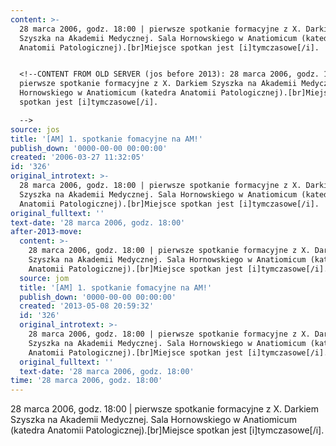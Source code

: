 ```yaml
---
content: >-
  28 marca 2006, godz. 18:00 | pierwsze spotkanie formacyjne z X. Darkiem
  Szyszka na Akademii Medycznej. Sala Hornowskiego w Anatiomicum (katedra
  Anatomii Patologicznej).[br]Miejsce spotkan jest [i]tymczasowe[/i].


  <!--CONTENT FROM OLD SERVER (jos before 2013): 28 marca 2006, godz. 18:00 |
  pierwsze spotkanie formacyjne z X. Darkiem Szyszka na Akademii Medycznej. Sala
  Hornowskiego w Anatiomicum (katedra Anatomii Patologicznej).[br]Miejsce
  spotkan jest [i]tymczasowe[/i].

  -->
source: jos
title: '[AM] 1. spotkanie fomacyjne na AM!'
publish_down: '0000-00-00 00:00:00'
created: '2006-03-27 11:32:05'
id: '326'
original_introtext: >-
  28 marca 2006, godz. 18:00 | pierwsze spotkanie formacyjne z X. Darkiem
  Szyszka na Akademii Medycznej. Sala Hornowskiego w Anatiomicum (katedra
  Anatomii Patologicznej).[br]Miejsce spotkan jest [i]tymczasowe[/i].
original_fulltext: ''
text-date: '28 marca 2006, godz. 18:00'
after-2013-move:
  content: >-
    28 marca 2006, godz. 18:00 | pierwsze spotkanie formacyjne z X. Darkiem
    Szyszka na Akademii Medycznej. Sala Hornowskiego w Anatiomicum (katedra
    Anatomii Patologicznej).[br]Miejsce spotkan jest [i]tymczasowe[/i].
  source: jom
  title: '[AM] 1. spotkanie fomacyjne na AM!'
  publish_down: '0000-00-00 00:00:00'
  created: '2013-05-08 20:59:32'
  id: '326'
  original_introtext: >-
    28 marca 2006, godz. 18:00 | pierwsze spotkanie formacyjne z X. Darkiem
    Szyszka na Akademii Medycznej. Sala Hornowskiego w Anatiomicum (katedra
    Anatomii Patologicznej).[br]Miejsce spotkan jest [i]tymczasowe[/i].
  original_fulltext: ''
  text-date: '28 marca 2006, godz. 18:00'
time: '28 marca 2006, godz. 18:00'
---
```

28 marca 2006, godz. 18:00 | pierwsze spotkanie formacyjne z X. Darkiem Szyszka na Akademii Medycznej. Sala Hornowskiego w Anatiomicum (katedra Anatomii Patologicznej).[br]Miejsce spotkan jest [i]tymczasowe[/i].

<!--CONTENT FROM OLD SERVER (jos before 2013): 28 marca 2006, godz. 18:00 | pierwsze spotkanie formacyjne z X. Darkiem Szyszka na Akademii Medycznej. Sala Hornowskiego w Anatiomicum (katedra Anatomii Patologicznej).[br]Miejsce spotkan jest [i]tymczasowe[/i].
-->

<!--{{json:{"created_date":"2006-03-27 11:32:05","publish_down":"0000-00-00 00:00:00","id":"326"}}}-->